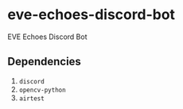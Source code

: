 # eve-echoes-discord-bot
EVE Echoes Discord Bot

## Dependencies
1. `discord`
2. `opencv-python`
3. `airtest`